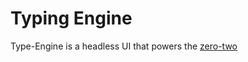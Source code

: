 # Typing Engine

Type-Engine is a headless UI that powers the [zero-two](https://github.com/sankalpaacharya/zero-two)
